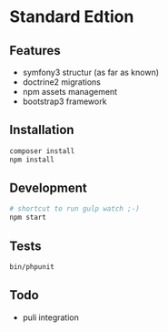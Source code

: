 Standard Edtion
===============

Features
--------

* symfony3 structur (as far as known)
* doctrine2 migrations
* npm assets management
* bootstrap3 framework

Installation
------------

```bash
composer install
npm install
```

Development
-----------

```bash
# shortcut to run gulp watch ;-)
npm start
```

Tests
-----

```bash
bin/phpunit
```

Todo
----

* puli integration

